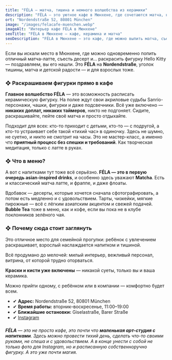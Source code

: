 ```yaml
---
title: "FÉLA — матча, тишина и немного волшебства из керамики"
description: "FÉLA — это уютное кафе в Мюнхене, где сочетаются матча, керамика и тишина. Здесь можно раскрасить фигурку, попробовать десерты и отдохнуть в особой атмосфере."
ort: "Nordendstraße 52, 80801 München"
image: "/images/felacafe-muenchen.webp"
imageAlt: "Интерьер кафе FÉLA в Мюнхене"
seoTitle: "FÉLA в Мюнхене — кафе, керамика и матча"
seoDescription: "FÉLA в Мюнхене — это кафе, где можно выпить матча, съесть десерт и раскрасить фигурку Hello Kitty. Тишина, волшебство и немного творчества на Nordendstraße."
---
```


Если вы искали место в Мюнхене, где можно одновременно попить отличный матча-латте, съесть десерт  и… раскрасить фигурку Hello Kitty — поздравляем, вы его нашли. Это **FÉLA** на **Nordendstraße**, уголок тишины, матча и детской радости — и для взрослых тоже.

### ❖ Раскрашиваем фигурки прямо в кафе

**Главное волшебство FÉLA** — это возможность расписать керамическую фигурку. На полке ждут свои акриловые судьбы Sanrio-персонажи, чашки, фигурки и даже подсвечники. Всё уже включено — **никаких доплат, никаких таймеров**, никто не подгоняет. Сидите, раскрашивайте, пейте своё матча и просто отдыхайте.

Подходит для всех: кто-то приходит с детьми, кто-то — с подругой, а кто-то устраивает себе такой «тихий час» в одиночку. Здесь не шумно, не суетно, и никто не смотрит на часы. Это не мастер-класс, а именно что **приятный процесс без спешки и требований**. Как творческая медитация, только с латте в руках.

### ❖ Что в меню?

А вот с напитками тут тоже всё серьёзно. **FÉLA — это в первую очередь asian-inspired drinks**, и особенно здесь уважают **Matcha**. Есть и классический матча латте, и фраппе, и даже флоаты.

Вдобавок — десерты, которые хочется сначала сфотографировать, а потом есть медленно и с удовольствием. Тарты, чизкейки, мягкие пирожные — всё с лёгким азиатским акцентом и свежей подачей. **Bubble Tea** тоже в меню, как и кофе, если вы пока не в клубе поклонников зелёного чая.

### ❖ Почему сюда стоит заглянуть

Это отличное место для семейной прогулки: ребёнок с увлечением раскрашивает, взрослый наслаждается напитком и тишиной.

Всё продумано до мелочей: милый интерьер, вежливый персонал, витрина, от которой трудно оторваться.

**Краски и кисти уже включены** — никакой суеты, только вы и ваша керамика.

Можно прийти одному, с ребёнком или в компании — комфортно будет всем.

- ✔ **Адрес:** Nordendstraße 52, 80801 München  
- ✔ **Время работы:** вторник–воскресенье, 11:00–19:00  
- ✔ **Ближайшие остановки:** Giselastraße, Barer Straße
- ✔ [Instagram](https://www.instagram.com/felacafe.munich/?hl=en)
 
###

_**FÉLA** — это не просто кафе, это почти что **маленькая арт-студия с напитками**. Здесь можно провести тихий день, сделать что-то своими руками, не спеша и с удовольствием. А в конце унести с собой не только фото для Instagram, но и расписанную собственноручно фигурку. А это уже почти магия._
